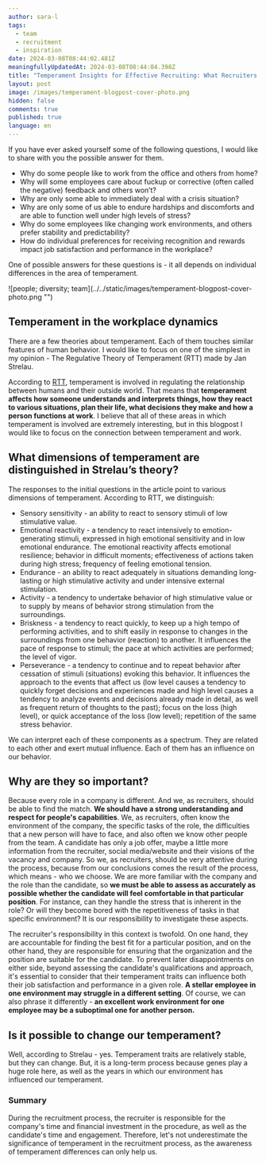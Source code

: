 ```yaml
---
author: sara-l
tags:
  - team
  - recruitment
  - inspiration
date: 2024-03-08T08:44:02.481Z
meaningfullyUpdatedAt: 2024-03-08T08:44:04.398Z
title: "Temperament Insights for Effective Recruiting: What Recruiters Need to Know?"
layout: post
image: /images/temperament-blogpost-cover-photo.png
hidden: false
comments: true
published: true
language: en
---
```

If you have ever asked yourself some of the following questions, I would like to share with you the possible answer for them. 

* Why do some people like to work from the office and others from home? 
* Why will some employees care about fuckup or corrective (often called the negative) feedback and others won’t? 
* Why are only some able to immediately deal with a crisis situation? 
* Why are only some of us able to endure hardships and discomforts and are able to function well under high levels of stress? 
* Why do some employees like changing work environments, and others prefer stability and predictability? 
* How do individual preferences for receiving recognition and rewards impact job satisfaction and performance in the workplace?

One of possible answers for these questions is - it all depends on individual differences in the area of temperament.

<div className="image">![people; diversity; team](../../static/images/temperament-blogpost-cover-photo.png "")</div>

## **Temperament in the workplace dynamics**

There are a few theories about temperament. Each of them touches similar features of human behavior. I would like to focus on one of the simplest in my opinion - The Regulative Theory of Temperament (RTT) made by Jan Strelau.

According to [RTT](https://www.sciencedirect.com/science/article/abs/pii/019188699500159X), temperament is involved in regulating the relationship between humans and their outside world. That means that **temperament affects how someone understands and interprets things, how they react to various situations, plan their life, what decisions they make and how a person functions at work**. I believe that all of these areas in which temperament is involved are extremely interesting, but in this blogpost I would like to focus on the connection between temperament and work. 

## **What dimensions of temperament are distinguished in Strelau’s theory?** 

The responses to the initial questions in the article point to various dimensions of temperament. According to RTT, we distinguish:

* Sensory sensitivity - an ability to react to sensory stimuli of low stimulative value. 
* Emotional reactivity - a tendency to react intensively to emotion-generating stimuli, expressed in high emotional sensitivity and in low emotional endurance. The emotional reactivity affects emotional resilience; behavior in difficult moments; effectiveness of actions taken during high stress; frequency of feeling emotional tension.
* Endurance - an ability to react adequately in situations demanding long-lasting or high stimulative activity and under intensive external stimulation.
* Activity - a tendency to undertake behavior of high stimulative value or to supply by means of behavior strong stimulation from the surroundings.
* Briskness - a tendency to react quickly, to keep up a high tempo of performing activities, and to shift easily in response to changes in the surroundings from one behavior (reaction) to another. It influences the pace of response to stimuli; the pace at which activities are performed; the level of vigor.
* Perseverance - a tendency to continue and to repeat behavior after cessation of stimuli (situations) evoking this behavior. It influences the approach to the events that affect us (low level causes a tendency to quickly forget decisions and experiences made and high level causes a tendency to analyze events and decisions already made in detail, as well as frequent return of thoughts to the past); focus on the loss (high level), or quick acceptance of the loss (low level); repetition of the same stress behavior. 

We can interpret each of these components as a spectrum. They are related to each other and exert mutual influence. Each of them has an influence on our behavior.

<GiphyEmbed url='https://giphy.com/gifs/theoffice-season-1-the-office-tv-3aRk8MOsve8DJVMk99' />

## **Why are they so important?** 

Because every role in a company is different. And we, as recruiters, should be able to find the match. **We should have a strong understanding and respect for people's capabilities**. We, as recruiters, often know the environment of the company, the specific tasks of the role, the difficulties that a new person will have to face, and also often we know other people from the team. A candidate has only a job offer, maybe a little more information from the recruiter, social media/website and their visions of the vacancy and company. So we, as recruiters, should be very attentive during the process, because from our conclusions comes the result of the process, which means - who we choose. We are more familiar with the company and the role than the candidate, so **we must be able to assess as accurately as possible whether the candidate will feel comfortable in that particular position**. For instance, can they handle the stress that is inherent in the role? Or will they become bored with the repetitiveness of tasks in that specific environment? It is our responsibility to investigate these aspects.

The recruiter's responsibility in this context is twofold. On one hand, they are accountable for finding the best fit for a particular position, and on the other hand, they are responsible for ensuring that the organization and the position are suitable for the candidate. To prevent later disappointments on either side, beyond assessing the candidate's qualifications and approach, it's essential to consider that their temperament traits can influence both their job satisfaction and performance in a given role. **A stellar employee in one environment may struggle in a different setting**. Of course, we can also phrase it differently - **an excellent work environment for one employee may be a suboptimal one for another person.**

## **Is it possible to change our temperament?**

Well, according to Strelau - yes. Temperament traits are relatively stable, but they can change. But, it is a long-term process because genes play a huge role here, as well as the years in which our environment has influenced our temperament.

<GiphyEmbed url='https://giphy.com/gifs/heyarnold-hey-arnold-nicksplat-xUNd9OwuCl3QZVfr6E' />

### **Summary**

During the recruitment process, the recruiter is responsible for the company's time and financial investment in the procedure, as well as the candidate's time and engagement. Therefore, let's not underestimate the significance of temperament in the recruitment process, as the awareness of temperament differences can only help us.